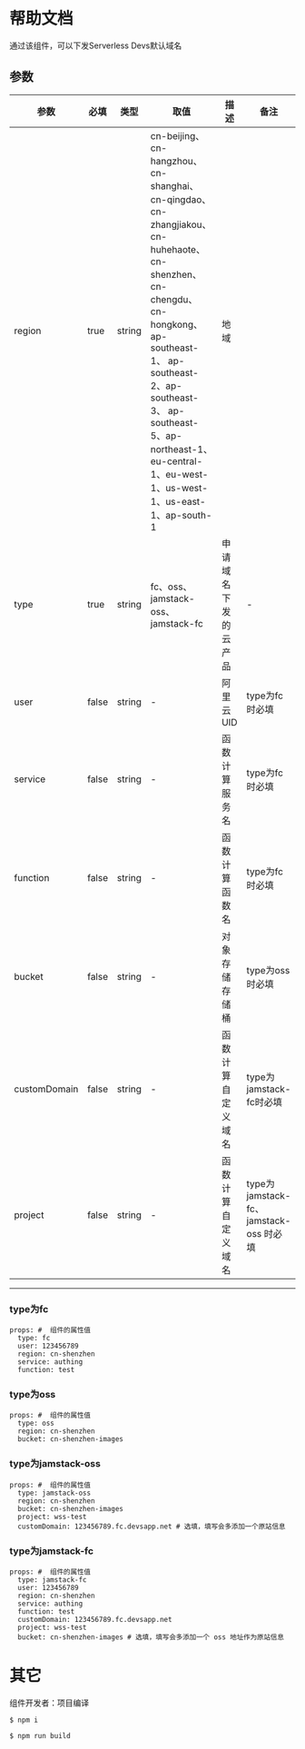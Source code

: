 # 帮助文档

通过该组件，可以下发Serverless Devs默认域名

## 参数

|  参数   |  必填  |  类型  | 取值  |  描述  |  备注  |    
|  ----  | ----  |  ----  | ----  |  ----  |  ----  |
| region  | true |  string |  cn-beijing、cn-hangzhou、cn-shanghai、cn-qingdao、cn-zhangjiakou、cn-huhehaote、cn-shenzhen、cn-chengdu、 cn-hongkong、ap-southeast-1、 ap-southeast-2、ap-southeast-3、 ap-southeast-5、ap-northeast-1、eu-central-1、eu-west-1、us-west-1、us-east-1、ap-south-1  |  地域 |   |
| type  | true | string  | fc、oss、jamstack-oss、jamstack-fc | 申请域名下发的云产品  |  -  |
| user  | false | string  | - | 阿里云UID  |  type为fc时必填  |
| service  | false | string  | - | 函数计算服务名  |  type为fc时必填  |
| function  | false | string  | - | 函数计算函数名  |  type为fc时必填  |
| bucket  | false | string  | - | 对象存储存储桶  |  type为oss时必填  |
| customDomain  | false | string  | - | 函数计算自定义域名  |  type为jamstack-fc时必填  |
| project  | false | string  | - | 函数计算自定义域名  |  type为jamstack-fc、jamstack-oss 时必填  |

------- 

### type为fc

````
props: #  组件的属性值
  type: fc
  user: 123456789
  region: cn-shenzhen
  service: authing
  function: test
````

### type为oss

````
props: #  组件的属性值
  type: oss
  region: cn-shenzhen
  bucket: cn-shenzhen-images
````

### type为jamstack-oss

````
props: #  组件的属性值
  type: jamstack-oss
  region: cn-shenzhen
  bucket: cn-shenzhen-images
  project: wss-test
  customDomain: 123456789.fc.devsapp.net # 选填，填写会多添加一个原站信息
````

### type为jamstack-fc

````
props: #  组件的属性值
  type: jamstack-fc
  user: 123456789
  region: cn-shenzhen
  service: authing
  function: test
  customDomain: 123456789.fc.devsapp.net
  project: wss-test
  bucket: cn-shenzhen-images # 选填，填写会多添加一个 oss 地址作为原站信息
````


# 其它

组件开发者：项目编译

````
$ npm i

$ npm run build
````
